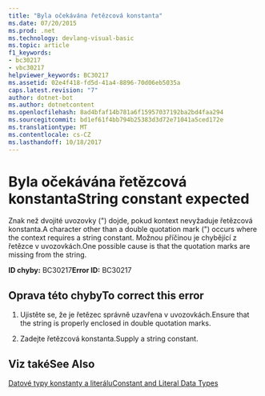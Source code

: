 ```yaml
---
title: "Byla očekávána řetězcová konstanta"
ms.date: 07/20/2015
ms.prod: .net
ms.technology: devlang-visual-basic
ms.topic: article
f1_keywords:
- bc30217
- vbc30217
helpviewer_keywords: BC30217
ms.assetid: 02e4f418-fd5d-41a4-8896-70d06eb5035a
caps.latest.revision: "7"
author: dotnet-bot
ms.author: dotnetcontent
ms.openlocfilehash: 8ad4bfaf14b781a6f15957037192ba2bd4faa294
ms.sourcegitcommit: bd1ef61f4bb794b25383d3d72e71041a5ced172e
ms.translationtype: MT
ms.contentlocale: cs-CZ
ms.lasthandoff: 10/18/2017
---
```

# <a name="string-constant-expected"></a><span data-ttu-id="b180b-102">Byla očekávána řetězcová konstanta</span><span class="sxs-lookup"><span data-stu-id="b180b-102">String constant expected</span></span>
<span data-ttu-id="b180b-103">Znak než dvojité uvozovky (") dojde, pokud kontext nevyžaduje řetězcová konstanta.</span><span class="sxs-lookup"><span data-stu-id="b180b-103">A character other than a double quotation mark (") occurs where the context requires a string constant.</span></span> <span data-ttu-id="b180b-104">Možnou příčinou je chybějící z řetězce v uvozovkách.</span><span class="sxs-lookup"><span data-stu-id="b180b-104">One possible cause is that the quotation marks are missing from the string.</span></span>  
  
 <span data-ttu-id="b180b-105">**ID chyby:** BC30217</span><span class="sxs-lookup"><span data-stu-id="b180b-105">**Error ID:** BC30217</span></span>  
  
## <a name="to-correct-this-error"></a><span data-ttu-id="b180b-106">Oprava této chyby</span><span class="sxs-lookup"><span data-stu-id="b180b-106">To correct this error</span></span>  
  
1.  <span data-ttu-id="b180b-107">Ujistěte se, že je řetězec správně uzavřena v uvozovkách.</span><span class="sxs-lookup"><span data-stu-id="b180b-107">Ensure that the string is properly enclosed in double quotation marks.</span></span>  
  
2.  <span data-ttu-id="b180b-108">Zadejte řetězcová konstanta.</span><span class="sxs-lookup"><span data-stu-id="b180b-108">Supply a string constant.</span></span>  
  
## <a name="see-also"></a><span data-ttu-id="b180b-109">Viz také</span><span class="sxs-lookup"><span data-stu-id="b180b-109">See Also</span></span>  
 [<span data-ttu-id="b180b-110">Datové typy konstanty a literálu</span><span class="sxs-lookup"><span data-stu-id="b180b-110">Constant and Literal Data Types</span></span>](../../visual-basic/programming-guide/language-features/constants-enums/constant-and-literal-data-types.md)
